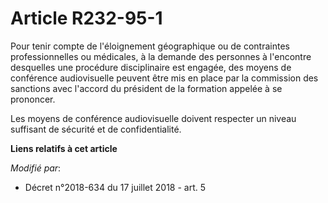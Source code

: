 # Article R232-95-1

Pour tenir compte de l'éloignement géographique ou de contraintes professionnelles ou médicales, à la demande des personnes à
l'encontre desquelles une procédure disciplinaire est engagée, des moyens de conférence audiovisuelle peuvent être mis en
place par la commission des sanctions avec l'accord du président de la formation appelée à se prononcer.

Les moyens de conférence audiovisuelle doivent respecter un niveau suffisant de sécurité et de confidentialité.

**Liens relatifs à cet article**

_Modifié par_:

  - Décret n°2018-634 du 17 juillet 2018 - art. 5
